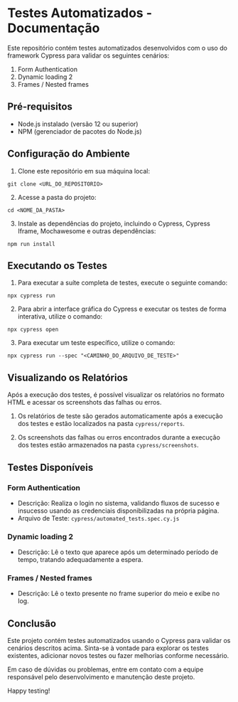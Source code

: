 # Testes Automatizados - Documentação

Este repositório contém testes automatizados desenvolvidos com o uso do framework Cypress para validar os seguintes cenários:

1. Form Authentication
2. Dynamic loading 2
3. Frames / Nested frames

## Pré-requisitos

- Node.js instalado (versão 12 ou superior)
- NPM (gerenciador de pacotes do Node.js)

## Configuração do Ambiente

1. Clone este repositório em sua máquina local:

```
git clone <URL_DO_REPOSITORIO>
```

2. Acesse a pasta do projeto:

```
cd <NOME_DA_PASTA>
```

3. Instale as dependências do projeto, incluindo o Cypress, Cypress Iframe, Mochawesome e outras dependências:

```
npm run install
```

## Executando os Testes

1. Para executar a suíte completa de testes, execute o seguinte comando:

```
npx cypress run
```

2. Para abrir a interface gráfica do Cypress e executar os testes de forma interativa, utilize o comando:

```
npx cypress open
```

3. Para executar um teste específico, utilize o comando:

```
npx cypress run --spec "<CAMINHO_DO_ARQUIVO_DE_TESTE>"
```

## Visualizando os Relatórios

Após a execução dos testes, é possível visualizar os relatórios no formato HTML e acessar os screenshots das falhas ou erros.

1. Os relatórios de teste são gerados automaticamente após a execução dos testes e estão localizados na pasta `cypress/reports`.

2. Os screenshots das falhas ou erros encontrados durante a execução dos testes estão armazenados na pasta `cypress/screenshots`.

## Testes Disponíveis

### Form Authentication

- Descrição: Realiza o login no sistema, validando fluxos de sucesso e insucesso usando as credenciais disponibilizadas na própria página.
- Arquivo de Teste: `cypress/automated_tests.spec.cy.js`

### Dynamic loading 2

- Descrição: Lê o texto que aparece após um determinado período de tempo, tratando adequadamente a espera.

### Frames / Nested frames

- Descrição: Lê o texto presente no frame superior do meio e exibe no log.

## Conclusão

Este projeto contém testes automatizados usando o Cypress para validar os cenários descritos acima. Sinta-se à vontade para explorar os testes existentes, adicionar novos testes ou fazer melhorias conforme necessário.

Em caso de dúvidas ou problemas, entre em contato com a equipe responsável pelo desenvolvimento e manutenção deste projeto.

Happy testing!